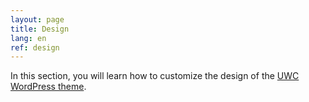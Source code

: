 ```yaml
---
layout: page
title: Design
lang: en
ref: design
---
```


In this section, you will learn how to customize the design of the [UWC WordPress theme](https://github.com/uwc/uwc-website).
